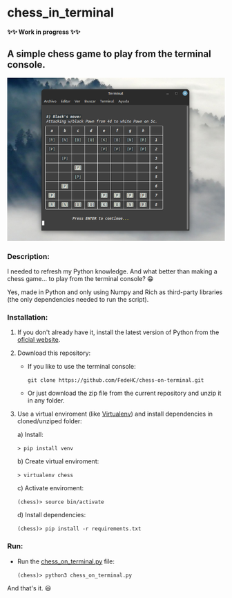 # chess_in_terminal
**✨✨ Work in progress ✨✨**

## A simple chess game to play from the terminal console.
![Image](./images/screenshot.png)
### Description:
I needed to refresh my Python knowledge.
And what better than making a chess game... to play from the terminal console? 😁

Yes, made in Python and only using Numpy and Rich as third-party libraries (the only dependencies needed to run the script).

### Installation:
1) If you don't already have it, install the latest version of Python from the [oficial website](https://www.python.org/downloads/).

2) Download this repository:
    - If you like to use the terminal console:

        `git clone https://github.com/FedeHC/chess-on-terminal.git`

    - Or just download the zip file from the current repository and unzip it in any folder.

3) Use a virtual enviroment (like [Virtualenv](https://virtualenv.pypa.io/en/stable/index.html)) and install dependencies in cloned/unziped folder:

    a) Install:

    `> pip install venv`

    b) Create virtual enviroment:

    `> virtualenv chess`

    c) Activate enviroment:

    `(chess)> source bin/activate`

    d) Install dependencies:

    `(chess)> pip install -r requirements.txt`

### Run:
- Run the [chess_on_terminal.py](chess_on_terminal.py) file:

    `(chess)> python3 chess_on_terminal.py`

And that's it. 😃